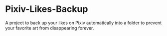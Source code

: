 # Pixiv-Likes-Backup
A project to back up your likes on Pixiv automatically into a folder to prevent your favorite art from disappearing forever.

